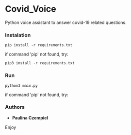 # Covid_Voice
Python voice assistant to answer covid-19 related questions.
### Instalation
```
pip install -r requirements.txt
```
if command 'pip' not found, try:
```
pip3 install -r requirements.txt
```
### Run
```
python3 main.py
```
if command 'pip' not found, try:
### Authors

* **Paulina Czempiel**

Enjoy
